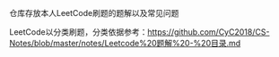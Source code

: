 仓库存放本人LeetCode刷题的题解以及常见问题

LeetCode以分类刷题，分类依据参考：https://github.com/CyC2018/CS-Notes/blob/master/notes/Leetcode%20题解%20-%20目录.md
